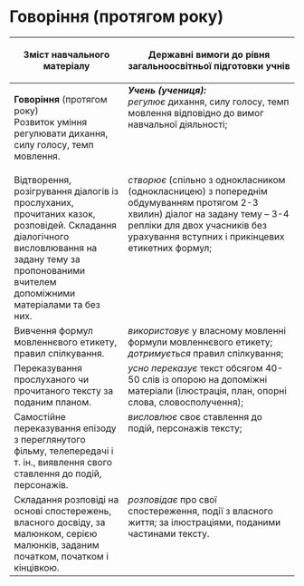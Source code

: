 # Говоріння (протягом року)
<table>
<thead>
  <tr>
    <th width="40%" align="center"><p>Зміст навчального матеріалу</p></td>
    <th width="60%" align="center"><p>Державні вимоги до рівня загальноосвітньої підготовки учнів</p></td>
  </tr>
</thead>
<tbody>
  <tr>
    <td width="40%" style="vertical-align:top !important;">
    <p><b>Говоріння</b> (протягом року)<br>
Розвиток уміння регулювати дихання, силу голосу, темп мовлення.</td>
    <td width="60%" style="vertical-align:top !important;"> <i><b>Учень (учениця):</b></i><br>
<i>регулює</i> дихання, силу голосу, темп мовлення відповідно до вимог навчальної діяльності;</td>
  </tr>
  <tr>
    <td width="40%" style="vertical-align:top !important;">
 Відтворення, розігрування діалогів із прослуханих, прочитаних казок, розповідей. Складання діалогічного висловлювання на задану тему за пропонованими вчителем допоміжними матеріалами та без них. </td>
    <td width="60%" style="vertical-align:top !important;">
<i>створює</i> (спільно з однокласником (однокласницею) з попереднім обдумуванням протягом 2-3 хвилин) діалог на задану тему – 3-4 репліки для двох учасників без урахування вступних і прикінцевих етикетних формул;</td>
  </tr>
  <tr>
    <td width="40%" style="vertical-align:top !important;">
Вивчення формул мовленнєвого етикету, правил спілкування.</td>
    <td width="60%" style="vertical-align:top !important;">
<i>використовує</i> у власному мовленні формули мовленнєвого етикету;<br>
<i>дотримується</i> правил спілкування;</td>
  </tr>
  <tr>
    <td width="40%" style="vertical-align:top !important;">
Переказування прослуханого чи прочитаного тексту за поданим планом.</td>
    <td width="60%" style="vertical-align:top !important;">
<i>усно переказує</i> текст обсягом 40-50 слів із опорою на допоміжні матеріали (ілюстрація, план, опорні слова, словосполучення);</td>
  </tr>
  <tr>
    <td width="40%" style="vertical-align:top !important;">
Самостійне переказування епізоду з переглянутого фільму, телепередачі і т. ін., виявлення свого ставлення до подій, персонажів.</td>
    <td width="60%" style="vertical-align:top !important;">
<i>висловлює</i> своє ставлення до подій, персонажів тексту;</td>
  </tr>
  <tr>
    <td width="40%" style="vertical-align:top !important;">
Складання розповіді на основі спостережень, власного досвіду, за малюнком, серією малюнків, заданим початком, початком і кінцівкою.</td>
    <td width="60%" style="vertical-align:top !important;">
<i>розповідає</i> про свої спостереження, події з власного життя; за ілюстраціями, поданими частинами тексту.</td>
  </tr>
</tbody>
</table>